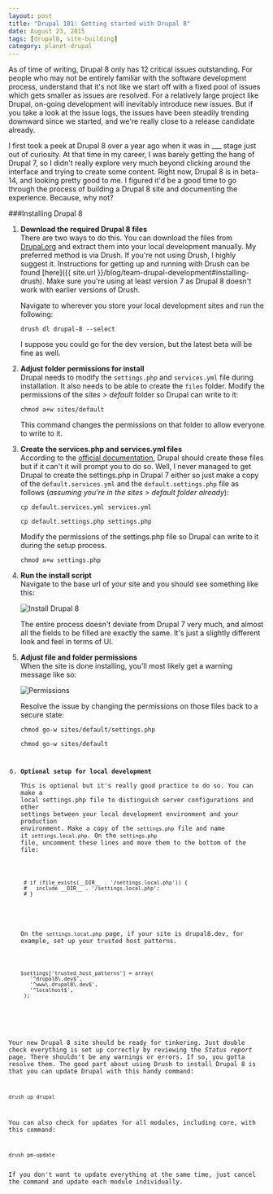 ```yaml
---
layout: post
title: "Drupal 101: Getting started with Drupal 8"
date: August 23, 2015
tags: [drupal8, site-building]
category: planet-drupal
---
```


As of time of writing, Drupal 8 only has 12 critical issues outstanding. For people who may not be entirely familiar with the software development process, understand that it's not like we start off with a fixed pool of issues which gets smaller as issues are resolved. For a relatively large project like Drupal, on-going development will inevitably introduce new issues. But if you take a look at the issue logs, the issues have been steadily trending downward since we started, and we're really close to a release candidate already.

I first took a peek at Drupal 8 over a year ago when it was in ___ stage just out of curiosity. At that time in my career, I was barely getting the hang of Drupal 7, so I didn't really explore very much beyond clicking around the interface and trying to create some content. Right now, Drupal 8 is in beta-14, and looking pretty good to me. I figured it'd be a good time to go through the process of building a Drupal 8 site and documenting the experience. Because, why not?

###Installing Drupal 8
1. **Download the required Drupal 8 files**  
    There are two ways to do this. You can download the files from [Drupal.org](https://www.drupal.org/node/3060/release) and extract them into your local development manually. My preferred method is via Drush. If you're not using Drush, I highly suggest it. Instructions for getting up and running with Drush can be found [here]({{ site.url }}/blog/team-drupal-development#installing-drush). Make sure you're using at least version 7 as Drupal 8 doesn't work with earlier versions of Drush.

    <p class="no-margin">Navigate to wherever you store your local development sites and run the following:</p>
    <pre><code class="language-bash">drush dl drupal-8 --select</code></pre>
    I suppose you could go for the dev version, but the latest beta will be fine as well.
2. **Adjust folder permissions for install**  
    Drupal needs to modify the `settings.php` and `services.yml` file during installation. It also needs to be able to create the `files` folder. Modify the permissions of the *sites > default* folder so Drupal can write to it:
    <pre><code class="language-bash">chmod a+w sites/default</code></pre>
    This command changes the permissions on that folder to allow everyone to write to it.
3. **Create the services.php and services.yml files**  
    According to the [official documentation](https://api.drupal.org/api/drupal/core!INSTALL.txt/8), Drupal should create these files but if it can't it will prompt you to do so. Well, I never managed to get Drupal to create the settings.php in Drupal 7 either so just make a copy of the `default.services.yml` and the `default.settings.php` file as follows (*assuming you're in the sites > default folder already*):
    <pre><code class="language-bash">cp default.services.yml services.yml</code></pre>
    <pre><code class="language-bash">cp default.settings.php settings.php</code></pre>
    <p class="no-margin">Modify the permissions of the settings.php file so Drupal can write to it during the setup process.</p>
    <pre><code class="language-bash">chmod a+w settings.php</code></pre>
4. **Run the install script**  
    Navigate to the base url of your site and you should see something like this:

    <picture>
      <source media="(min-width: 720px)" srcset="{{ site.url }}/images/posts/drupal-8/install-lg-1248.jpg 2x, {{ site.url }}/images/posts/drupal-8/install-lg-640.jpg 1x" sizes="60vw">
      <source srcset="{{ site.url }}/images/posts/drupal-8/install-sm-766.jpg 2x, {{ site.url }}/images/posts/drupal-8/install-sm-480.jpg 1x" sizes="90vw">
      <img src="{{ site.url }}/images/posts/drupal-8/install-sm-480.jpg" alt="Install Drupal 8">
    </picture>

    The entire process doesn't deviate from Drupal 7 very much, and almost all the fields to be filled are exactly the same. It's just a slightly different look and feel in terms of UI.
5. **Adjust file and folder permissions**  
    When the site is done installing, you'll most likely get a warning message like so:

    <picture>
      <source media="(min-width: 720px)" srcset="{{ site.url }}/images/posts/drupal-8/permissions-lg-1280.jpg 2x, {{ site.url }}/images/posts/drupal-8/permissions-lg-640.jpg 1x" sizes="60vw">
      <source srcset="{{ site.url }}/images/posts/drupal-8/permissions-sm-738.jpg 2x, {{ site.url }}/images/posts/drupal-8/permissions-sm-480.jpg 1x" sizes="90vw">
      <img src="{{ site.url }}/images/posts/drupal-8/permissions-sm-480.jpg" alt="Permissions">
    </picture>

    Resolve the issue by changing the permissions on those files back to a secure state:
    <pre><code class="language-bash">chmod go-w sites/default/settings.php</code></pre>
    <pre><code class="language-bash">chmod go-w sites/default
6. **Optional setup for local development**  
    This is optional but it's really good practice to do so. You can make a local settings.php file to distinguish server configurations and other settings between your local development environment and your production environment. 
    Make a copy of the `settings.php` file and name it `settings.local.php`. On the `settings.php` file, uncomment these lines and move them to the bottom of the file:
    <pre><code class="language-php"> # if (file_exists(__DIR__ . '/settings.local.php')) {
    #   include __DIR__ . '/settings.local.php';
    # }</code></pre>
    <p class="no-margin">On the <code>settings.local.php</code> page, if your site is drupal8.dev, for example, set up your trusted host patterns.</p>
    <pre><code class="language-php">$settings['trusted_host_patterns'] = array(
      '^drupal8\.dev$',
      '^www\.drupal8\.dev$',
      '^localhost$',
    );</code></pre>

<p class="no-margin">Your new Drupal 8 site should be ready for tinkering. Just double check everything is set up correctly by reviewing the <em>Status report</em> page. There shouldn't be any warnings or errors. If so, you gotta resolve them. The good part about using Drush to install Drupal 8 is that you can update Drupal with this handy command:</p>
<pre><code class="language-bash">drush up drupal</code></pre>
<p class="no-margin">You can also check for updates for all modules, including core, with this command:</p>
<pre><code class="language-bash">drush pm-update</code></pre>
If you don't want to update everything at the same time, just cancel the command and update each module individually.
